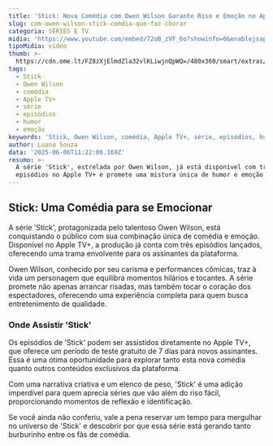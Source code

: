 ```yaml
---
title: 'Stick: Nova Comédia com Owen Wilson Garante Riso e Emoção no Apple TV+'
slug: com-owen-wilson-stick-comdia-que-faz-chorar
categoria: SÉRIES E TV
midia: 'https://www.youtube.com/embed/72oB_zVF_6o?showinfo=0&enablejsapi=1'
tipoMidia: video
thumb: >-
  https://cdn.ome.lt/FZ8zXjElmdZla32vlKLiwjnQpWQ=/480x360/smart/extras/conteudos/stick-owen-wilson.webp
tags:
  - Stick
  - Owen Wilson
  - comédia
  - Apple TV+
  - série
  - episódios
  - humor
  - emoção
keywords: 'Stick, Owen Wilson, comédia, Apple TV+, série, episódios, humor, emoção'
author: Luana Souza
data: '2025-06-06T11:22:06.169Z'
resumo: >-
  A série 'Stick', estrelada por Owen Wilson, já está disponível com três
  episódios no Apple TV+ e promete uma mistura única de humor e emoção.
---
```


## Stick: Uma Comédia para se Emocionar

A série 'Stick', protagonizada pelo talentoso Owen Wilson, está conquistando o público com sua combinação única de comédia e emoção. Disponível no Apple TV+, a produção já conta com três episódios lançados, oferecendo uma trama envolvente para os assinantes da plataforma.

Owen Wilson, conhecido por seu carisma e performances cômicas, traz à vida um personagem que equilibra momentos hilários e tocantes. A série promete não apenas arrancar risadas, mas também tocar o coração dos espectadores, oferecendo uma experiência completa para quem busca entretenimento de qualidade.

### Onde Assistir 'Stick'

Os episódios de 'Stick' podem ser assistidos diretamente no Apple TV+, que oferece um período de teste gratuito de 7 dias para novos assinantes. Essa é uma ótima oportunidade para explorar tanto esta nova comédia quanto outros conteúdos exclusivos da plataforma.

Com uma narrativa criativa e um elenco de peso, 'Stick' é uma adição imperdível para quem aprecia séries que vão além do riso fácil, proporcionando momentos de reflexão e identificação.

Se você ainda não conferiu, vale a pena reservar um tempo para mergulhar no universo de 'Stick' e descobrir por que essa série está gerando tanto burburinho entre os fãs de comédia.
